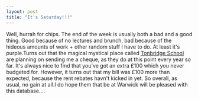 ```yaml
---
layout: post
title: "It's Saturday!!!"
---
```

Well, hurrah for chips. The end of the week is usually both a bad and a good
thing. Good because of no lectures and brunch, bad because of the hideous
amounts of work + other random stuff I have to do. At least it's purple.Turns
out that the magical mystical place called [Tonbridge School][1] are planning
on sending me a cheque, as they do at this point every year so far. It's
always nice to find that you've got an extra £100 which you never budgeted
for. However, it turns out that my bill was £100 more than expected, because
the rent rebates havn't kicked in yet. So overall, as usual, no gain at all.I
do hope them that be at Warwick will be pleased with this database....

   [1]: http://www.tonbridge-school.co.uk

